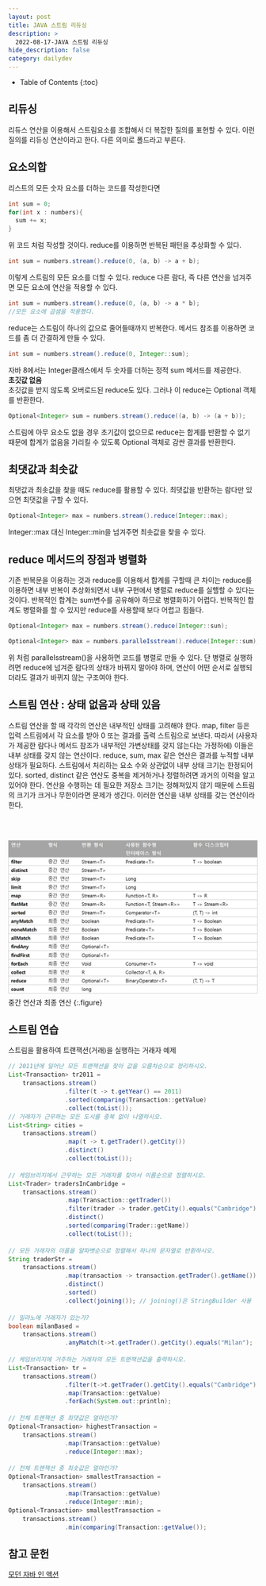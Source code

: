 ```yaml
---
layout: post
title: JAVA 스트림 리듀싱
description: >
  2022-08-17-JAVA 스트림 리듀싱
hide_description: false
category: dailydev
---
```


- Table of Contents
{:toc}

## 리듀싱
리듀스 연산을 이용해서 스트림요소를 조합해서 더 복잡한 질의를 표현할 수 있다. 이런 질의를 리듀싱 연산이라고 한다. 다른 의미로 폴드라고 부른다.

## 요소의합
리스트의 모든 숫자 요소를 더하는 코드를 작성한다면

```java
int sum = 0;
for(int x : numbers){
  sum += x;
}
```
위 코드 처럼 작성할 것이다.
reduce를 이용하면 반복된 패턴을 추상화할 수 있다.

```java
int sum = numbers.stream().reduce(0, (a, b) -> a + b);
```
이렇게 스트림의 모든 요소를 더할 수 있다. reduce 다른 람다, 즉 다른 연산을 넘겨주면 모든 요소에 연산을 적용할 수 있다. 

```java
int sum = numbers.stream().reduce(0, (a, b) -> a * b);
//모든 요소에 곱셈을 적용했다.
```
reduce는 스트림이 하나의 값으로 줄어들때까지 반복한다. 메서드 참조를 이용하면 코드를 좀 더 간결하게 만들 수 있다.

```java
int sum = numbers.stream().reduce(0, Integer::sum);
```
자바 8에서는 Integer클래스에서 두 숫자를 더하는 정적 sum 메서드를 제공한다.<br>
__초깃값 없음__ <br>
초깃값을 받지 않도록 오버로드된 reduce도 있다. 그러나 이 reduce는 Optional 객체를 반환한다.

```java
Optional<Integer> sum = numbers.stream().reduce((a, b) -> (a + b));
```
스트림에 아무 요소도 없을 경우 초기값이 없으므로 reduce는 합계를 반환할 수 없기 때문에 합계가 없음을 가리킬 수 있도록 Optional 객체로 감싼 결과를 반환한다.

## 최댓값과 최솟값
최댓값과 최솟값을 찾을 때도 reduce를 활용할 수 있다.
최댓값을 반환하는 람다만 있으면 최댓값을 구할 수 있다.

```java
Optional<Integer> max = numbers.stream().reduce(Integer::max);
```
Integer::max 대신 Integer::min을 넘겨주면 최솟값을 찾을 수 있다.

## reduce 메서드의 장점과 병렬화
기존 반복문을 이용하는 것과 reduce를 이용해서 합계를 구할때 큰 차이는 reduce를 이용하면 내부 반복이 추상화되면서 내부 구현에서 병렬로 reduce를 실핼할 수 있다는 것이다. 반복적인 합계는 sum변수를 공유해야 하므로 병렬화하기 어렵다. 반복적인 합계도 병렬화를 할 수 있지만 reduce를 사용할때 보다 어렵고 힘들다.
```java
Optional<Integer> max = numbers.stream().reduce(Integer::sun);
```
```java
Optional<Integer> max = numbers.paralleIsstream().reduce(Integer::sum);
```
위 처럼 paralleIsstream()을 사용하면 코드를 병렬로 만들 수 있다. 단 병렬로 실행하려면 reduce에 넘겨준 람다의 상태가 바뀌지 말아야 하며, 연산이 어떤 순서로 실행되더라도 결과가 바뀌지 않는 구조여야 한다.

## 스트림 연산 : 상태 없음과 상태 있음
스트림 연산을 할 때 각각의 연산은 내부적인 상태를 고려해야 한다.
map, filter 등은 입력 스트림에서 각 요소를 받아 0 또는 결과를 출력 스트림으로 보낸다. 따라서 (사용자가 제공한 람다나 메서드 참조가 내부적인 가변상태를 갖지 않는다는 가정하에) 이들은 내부 상태를 갖지 않는 연산이다.
reduce, sum, max 같은 연산은 결과를 누적할 내부 상태가 필요하다. 스트림에서 처리하는 요소 수와 상관없이 내부 상태 크기는 한정되어 있다.
sorted, distinct 같은 연산도 중복을 제거하거나 정렬하려면 과거의 이력을 알고 있어야 한다. 연산을 수행하는 데 필요한 저장소 크기는 정해져있지 않기 때문에 스트림의 크기가 크거나 무한이라면 문제가 생긴다. 이러한 연산을 내부 상태를 갖는 연산이라 한다.

<br><br>

![image](/assets/img/blog/streamreduce.jpg)
<br> 중간 연산과 최종 연산
{:.figure}


## 스트림 연습
스트림을 활용하여 트랜잭션(거래)을 실행하는 거래자 예제
```java
// 2011년에 일어난 모든 트랜잭션을 찾아 값을 오름차순으로 정리하시오.
List<Transaction> tr2011 = 
    transactions.stream()
                .filter(t -> t.getYear() == 2011)
                .sorted(comparing(Transaction::getValue)
                .collect(toList());
// 거래자가 근무하는 모든 도시를 중복 없이 나열하시오.
List<String> cities = 
    transactions.stream()
                .map(t -> t.getTrader().getCity())
                .distinct()
                .collect(toList());

// 케임브리지에서 근무하는 모든 거래자를 찾아서 이름순으로 정렬하시오.
List<Trader> tradersInCambridge = 
    transactions.stream()
                .map(Transaction::getTrader())
                .filter(trader -> trader.getCity().equals("Cambridge")    
                .distinct()     
                .sorted(comparing(Trader::getName))
                .collect(toList()); 
                                        
// 모든 거래자의 이름을 알파벳순으로 정렬해서 하나의 문자열로 반환하시오.
String traderStr = 
    transactions.stream()
                .map(transaction -> transaction.getTrader().getName())
                .distinct()
                .sorted()
                .collect(joining()); // joining()은 StringBuilder 사용

// 밀라노에 거래자가 있는가?
boolean milanBased = 
    transactions.stream()
                .anyMatch(t->t.getTrader().getCity().equals("Milan");

// 케임브리지에 거주하는 거래자의 모든 트랜잭션값을 출력하시오.
List<Transaction> tr = 
    transactions.stream()
                .filter(t->t.getTrader().getCity().equals("Cambridge")
                .map(Transaction::getValue)
                .forEach(System.out::println);

// 전체 트랜잭션 중 최댓값은 얼마인가?
Optional<Transaction> highestTransaction =
    transactions.stream()
                .map(Transaction::getValue)
                .reduce(Integer::max);

// 전체 트랜잭션 중 최솟값은 얼마인가?
Optional<Transaction> smallestTransaction =
    transactions.stream()
                .map(Transaction::getValue)
                .reduce(Integer::min);
Optional<Transaction> smallestTransaction =
    transactions.stream()
                .min(comparing(Transaction::getValue());
```
## 참고 문헌

[모던 자바 인 액션](https://www.aladin.co.kr/shop/wproduct.aspx?ItemId=200069290)
